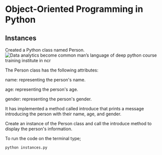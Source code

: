 # Object-Oriented Programming in Python
## Instances
Created a Python class named Person.
![Data analytics become common man’s language of deep python course training institute in ncr](https://github.com/OsbornNyakaru/python-instances/assets/110415101/1862d1a9-9b0b-4dc4-9fa8-7b5d316a97a0)

The Person class has the following attributes:

name: representing the person's name.

age: representing the person's age.

gender: representing the person's gender.

It has implemented a method called introduce that prints a message introducing the person with their name, age, and gender.

Create an instance of the Person class and call the introduce method to display the person's information.

To run the code on the terminal type;
```
python instances.py
```
